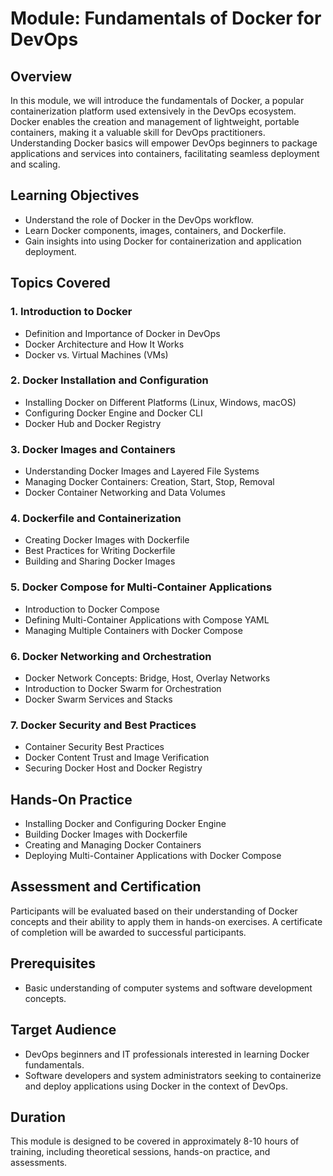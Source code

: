 # Module: Fundamentals of Docker for DevOps

## Overview
In this module, we will introduce the fundamentals of Docker, a popular containerization platform used extensively in the DevOps ecosystem. Docker enables the creation and management of lightweight, portable containers, making it a valuable skill for DevOps practitioners. Understanding Docker basics will empower DevOps beginners to package applications and services into containers, facilitating seamless deployment and scaling.

## Learning Objectives
- Understand the role of Docker in the DevOps workflow.
- Learn Docker components, images, containers, and Dockerfile.
- Gain insights into using Docker for containerization and application deployment.

## Topics Covered

### 1. Introduction to Docker
- Definition and Importance of Docker in DevOps
- Docker Architecture and How It Works
- Docker vs. Virtual Machines (VMs)

### 2. Docker Installation and Configuration
- Installing Docker on Different Platforms (Linux, Windows, macOS)
- Configuring Docker Engine and Docker CLI
- Docker Hub and Docker Registry

### 3. Docker Images and Containers
- Understanding Docker Images and Layered File Systems
- Managing Docker Containers: Creation, Start, Stop, Removal
- Docker Container Networking and Data Volumes

### 4. Dockerfile and Containerization
- Creating Docker Images with Dockerfile
- Best Practices for Writing Dockerfile
- Building and Sharing Docker Images

### 5. Docker Compose for Multi-Container Applications
- Introduction to Docker Compose
- Defining Multi-Container Applications with Compose YAML
- Managing Multiple Containers with Docker Compose

### 6. Docker Networking and Orchestration
- Docker Network Concepts: Bridge, Host, Overlay Networks
- Introduction to Docker Swarm for Orchestration
- Docker Swarm Services and Stacks

### 7. Docker Security and Best Practices
- Container Security Best Practices
- Docker Content Trust and Image Verification
- Securing Docker Host and Docker Registry

## Hands-On Practice
- Installing Docker and Configuring Docker Engine
- Building Docker Images with Dockerfile
- Creating and Managing Docker Containers
- Deploying Multi-Container Applications with Docker Compose

## Assessment and Certification
Participants will be evaluated based on their understanding of Docker concepts and their ability to apply them in hands-on exercises. A certificate of completion will be awarded to successful participants.

## Prerequisites
- Basic understanding of computer systems and software development concepts.

## Target Audience
- DevOps beginners and IT professionals interested in learning Docker fundamentals.
- Software developers and system administrators seeking to containerize and deploy applications using Docker in the context of DevOps.

## Duration
This module is designed to be covered in approximately 8-10 hours of training, including theoretical sessions, hands-on practice, and assessments.
